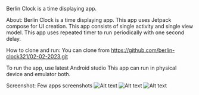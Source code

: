 Berlin Clock is a time displaying app.

About:
Berlin Clock is a time displaying app. This app uses Jetpack compose for UI
creation. This app consists of single activity and single view model. 
This app uses repeated timer to run periodically with one second delay.

How to clone and run:
You can clone from https://github.com/berlin-clock321/02-02-2023.git

To run the app, use latest Android studio
This app can run in physical device and emulator both.


Screenshot:
Few apps screenshots
![Alt text](https://i.ibb.co/r6YGZ6T/Screenshot-20230202-182830.png "")
![Alt text](https://i.ibb.co/Y0L8Hz4/Screenshot-20230202-182929.png "")
![Alt text](https://i.ibb.co/S6Dmjp6/Screenshot-20230202-183006.png "")






